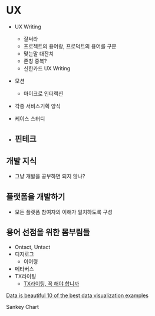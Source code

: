 
# UX

- UX Writing
	- 잘써라
	- 프로젝트의 용어랑, 프로덕트의 용어를 구분
	- 맞는말 대잔치
	- 존칭 중복? 
	- 신한카드 UX Writing

- 모션
	- 마이크로 인터랙션

- 각종 서비스기획 양식

- 케이스 스터디

- 핀테크 
	- 

## 개발 지식
- 그냥 개발을 공부하면 되지 않나?

## 플랫폼을 개발하기
- 모든 플랫폼 참여자의 이해가 일치하도록 구성

## 용어 선점을 위한 몸부림들

- Ontact, Untact
- 디지로그 
	- 이어령
- 메타버스
- TX라이팅
	- [TX라이팅, 꼭 해야 합니까](https://ditoday.com/tx-%EB%9D%BC%EC%9D%B4%ED%8C%85-%EA%BC%AD-%ED%95%B4%EC%95%BC-%ED%95%A9%EB%8B%88%EA%B9%8C/)

[Data is beautiful 10 of the best data visualization examples](../웹클립/Data%20is%20beautiful%2010%20of%20the%20best%20data%20visualization%20examples.md)

Sankey Chart